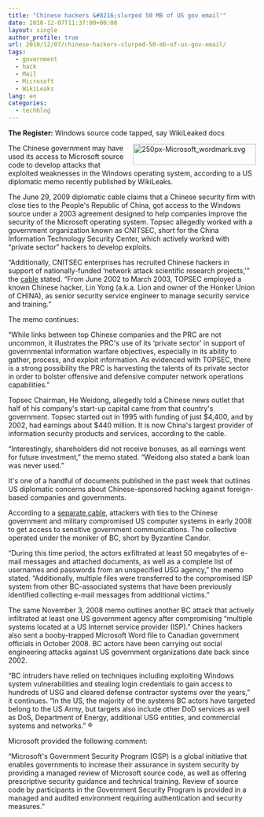 ```yaml
---
title: "Chinese hackers &#8216;slurped 50 MB of US gov email'"
date: 2010-12-07T11:37:00+00:00
layout: single
author_profile: true
url: 2010/12/07/chinese-hackers-slurped-50-mb-of-us-gov-email/
tags:
  - government
  - hack
  - Mail
  - Microsoft
  - WikiLeaks
lang: en
categories: 
  - techblog
---
```

**The Register:** Windows source code tapped, say WikiLeaked docs

[<img title="250px-Microsoft_wordmark.svg" border="0" alt="250px-Microsoft_wordmark.svg" align="right" src="http://lh3.ggpht.com/_vaUVXcmC3OI/TP4VUqfqvDI/AAAAAAAADZE/56tRoYezWtw/250px-Microsoft_wordmark.svg_thumb.png?imgmax=800" width="250" height="43" />](http://lh3.ggpht.com/_vaUVXcmC3OI/TP4VTNAE8zI/AAAAAAAADZA/oCE6s2RhQc4/250px-Microsoft_wordmark.svg%5B2%5D.png?imgmax=800)The Chinese government may have used its access to Microsoft source code to develop attacks that exploited weaknesses in the Windows operating system, according to a US diplomatic memo recently published by WikiLeaks.

The June 29, 2009 diplomatic cable claims that a Chinese security firm with close ties to the People's Republic of China, got access to the Windows source under a 2003 agreement designed to help companies improve the security of the Microsoft operating system. Topsec allegedly worked with a government organization known as CNITSEC, short for the China Information Technology Security Center, which actively worked with “private sector” hackers to develop exploits.

“Additionally, CNITSEC enterprises has recruited Chinese hackers in support of nationally-funded &#8216;network attack scientific research projects,'” the [cable](http://213.251.145.96/cable/2009/06/09STATE67105.html) stated. “From June 2002 to March 2003, TOPSEC employed a known Chinese hacker, Lin Yong (a.k.a. Lion and owner of the Honker Union of CHINA), as senior security service engineer to manage security service and training.”

The memo continues:

“While links between top Chinese companies and the PRC are not uncommon, it illustrates the PRC's use of its &#8216;private sector' in support of governmental information warfare objectives, especially in its ability to gather, process, and exploit information. As evidenced with TOPSEC, there is a strong possibility the PRC is harvesting the talents of its private sector in order to bolster offensive and defensive computer network operations capabilities.”

Topsec Chairman, He Weidong, allegedly told a Chinese news outlet that half of his company's start-up capital came from that country's government. Topsec started out in 1995 with funding of just $4,400, and by 2002, had earnings about $440 million. It is now China's largest provider of information security products and services, according to the cable.

“Interestingly, shareholders did not receive bonuses, as all earnings went for future investment,” the memo stated. “Weidong also stated a bank loan was never used.”

It's one of a handful of documents published in the past week that outlines US diplomatic concerns about Chinese-sponsored hacking against foreign-based companies and governments.

According to a [separate cable](http://213.251.145.96/cable/2008/11/08STATE116943.html), attackers with ties to the Chinese government and military compromised US computer systems in early 2008 to get access to sensitive government communications. The collective operated under the moniker of BC, short by Byzantine Candor.

“During this time period, the actors exfiltrated at least 50 megabytes of e-mail messages and attached documents, as well as a complete list of usernames and passwords from an unspecified USG agency,” the memo stated. “Additionally, multiple files were transferred to the compromised ISP system from other BC-associated systems that have been previously identified collecting e-mail messages from additional victims.”

The same November 3, 2008 memo outlines another BC attack that actively infiltrated at least one US government agency after compromising “multiple systems located at a US Internet service provider (ISP).” Chines hackers also sent a booby-trapped Microsoft Word file to Canadian government officials in October 2008. BC actors have been carrying out social engineering attacks against US government organizations date back since 2002.

“BC intruders have relied on techniques including exploiting Windows system vulnerabilities and stealing login credentials to gain access to hundreds of USG and cleared defense contractor systems over the years,” it continues. “In the US, the majority of the systems BC actors have targeted belong to the US Army, but targets also include other DoD services as well as DoS, Department of Energy, additional USG entities, and commercial systems and networks.” ®

Microsoft provided the following comment:

“Microsoft's Government Security Program (GSP) is a global initiative that enables governments to increase their assurance in system security by providing a managed review of Microsoft source code, as well as offering prescriptive security guidance and technical training. Review of source code by participants in the Government Security Program is provided in a managed and audited environment requiring authentication and security measures.”